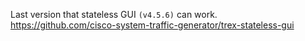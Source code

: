 Last version that stateless GUI `(v4.5.6)` can work.\
https://github.com/cisco-system-traffic-generator/trex-stateless-gui
